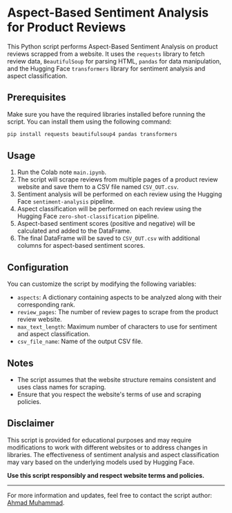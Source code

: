 
# Aspect-Based Sentiment Analysis for Product Reviews

This Python script performs Aspect-Based Sentiment Analysis on product reviews scrapped from a website. It uses the `requests` library to fetch review data, `BeautifulSoup` for parsing HTML, `pandas` for data manipulation, and the Hugging Face `transformers` library for sentiment analysis and aspect classification.

## Prerequisites

Make sure you have the required libraries installed before running the script. You can install them using the following command:

```bash
pip install requests beautifulsoup4 pandas transformers
```

## Usage

1. Run the Colab note `main.ipynb`.
2. The script will scrape reviews from multiple pages of a product review website and save them to a CSV file named `CSV_OUT.csv`.
3. Sentiment analysis will be performed on each review using the Hugging Face `sentiment-analysis` pipeline.
4. Aspect classification will be performed on each review using the Hugging Face `zero-shot-classification` pipeline.
5. Aspect-based sentiment scores (positive and negative) will be calculated and added to the DataFrame.
6. The final DataFrame will be saved to `CSV_OUT.csv` with additional columns for aspect-based sentiment scores.

## Configuration

You can customize the script by modifying the following variables:

- `aspects`: A dictionary containing aspects to be analyzed along with their corresponding rank.
- `review_pages`: The number of review pages to scrape from the product review website.
- `max_text_length`: Maximum number of characters to use for sentiment and aspect classification.
- `csv_file_name`: Name of the output CSV file.

## Notes

- The script assumes that the website structure remains consistent and uses class names for scraping.
- Ensure that you respect the website's terms of use and scraping policies.

## Disclaimer

This script is provided for educational purposes and may require modifications to work with different websites or to address changes in libraries. The effectiveness of sentiment analysis and aspect classification may vary based on the underlying models used by Hugging Face.

**Use this script responsibly and respect website terms and policies.**

---

For more information and updates, feel free to contact the script author: [Ahmad Muhammad](mailto:ahmadmuhammadgd@gmail.com).
